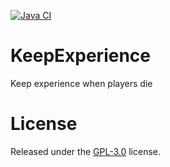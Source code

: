 [![Java CI](https://github.com/MintoD/KeepExperience/actions/workflows/main.yml/badge.svg)](https://github.com/MintoD/KeepExperience/actions/workflows/main.yml)

# KeepExperience

Keep experience when players die

# License

Released under the [GPL-3.0](https://github.com/MintoD/KeepExperience/blob/main/LICENSE) license.

